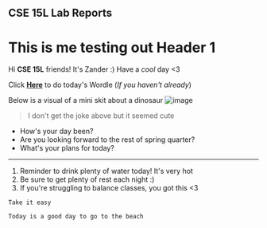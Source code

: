 ## CSE 15L Lab Reports
# This is me testing out Header 1

Hi **CSE 15L** friends! It's Zander :)
Have a *cool* day <3 

Click [**Here**](https://www.nytimes.com/games/wordle/index.html) to do today's Wordle (*If you haven't already*)

Below is a visual of a mini skit about a dinosaur
![image](https://user-images.githubusercontent.com/103156131/162511782-2bf82b99-bf0e-4baf-8b7f-09e4f631d74f.png)

> I don't get the joke above but it seemed cute

* How's your day been?
* Are you looking forward to the rest of spring quarter?
* What's your plans for today? 

---

1. Reminder to drink plenty of water today! It's very hot 
2. Be sure to get plenty of rest each night :)
3. If you're struggling to balance classes, you got this <3

`Take it easy` 
```
Today is a good day to go to the beach
```
